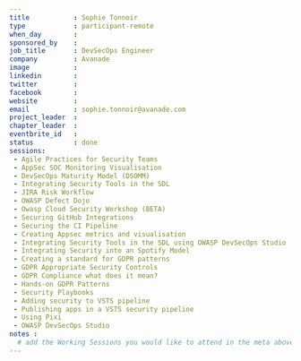 ```yaml
---
title           : Sophie Tonnoir
type            : participant-remote
when_day        : 
sponsored_by    : 
job_title       : DevSecOps Engineer
company         : Avanade
image           : 
linkedin        :
twitter         : 
facebook        :
website         :
email           : sophie.tonnoir@avanade.com
project_leader  :
chapter_leader  :
eventbrite_id   :
status          : done
sessions:
 - Agile Practices for Security Teams
 - AppSec SOC Monitoring Visualisation
 - DevSecOps Maturity Model (DSOMM)
 - Integrating Security Tools in the SDL
 - JIRA Risk Workflow
 - OWASP Defect Dojo
 - Owasp Cloud Security Workshop (BETA)
 - Securing GitHub Integrations
 - Securing the CI Pipeline
 - Creating Appsec metrics and visualisation
 - Integrating Security Tools in the SDL using OWASP DevSecOps Studio
 - Integrating Security into an Spotify Model
 - Creating a standard for GDPR patterns
 - GDPR Appropriate Security Controls
 - GDPR Compliance what does it mean?
 - Hands-on GDPR Patterns
 - Security Playbooks
 - Adding security to VSTS pipeline
 - Publishing apps in a VSTS security pipeline
 - Using Pixi
 - OWASP DevSecOps Studio
notes :
  # add the Working Sessions you would like to attend in the meta above (use the session's title) e.g. sessions (one per line): -Security Playbooks Diagrams -Hackathon Daily Sessions
---
```




<!-- put more details about participant here -->
